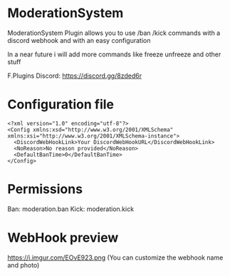 # ModerationSystem
ModerationSystem Plugin allows you to  use /ban /kick commands with a discord webhook and with an easy configuration

In a near future i will add more commands like freeze unfreeze and other stuff

F.Plugins Discord: https://discord.gg/8zded6r

# Configuration file
```
<?xml version="1.0" encoding="utf-8"?>
<Config xmlns:xsd="http://www.w3.org/2001/XMLSchema" xmlns:xsi="http://www.w3.org/2001/XMLSchema-instance">
  <DiscordWebHookLink>Your DiscordWebHookURL</DiscordWebHookLink>
  <NoReason>No reason provided</NoReason>
  <DefaultBanTime>0</DefaultBanTime>
</Config>
```
# Permissions
Ban: moderation.ban
Kick: moderation.kick

# WebHook preview

https://i.imgur.com/EOvE923.png (You can customize the webhook name and photo)

